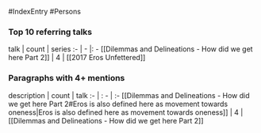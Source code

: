 #IndexEntry #Persons

### Top 10 referring talks
talk | count | series
:- | - |: -
[[Dilemmas and Delineations - How did we get here Part 2]] | 4 | [[2017 Eros Unfettered]]

### Paragraphs with 4+ mentions
description | count | talk
:- | : - | :-
[[Dilemmas and Delineations - How did we get here Part 2#Eros is also defined here as movement towards oneness\|Eros is also defined here as movement towards oneness]] | 4 | [[Dilemmas and Delineations - How did we get here Part 2]]

